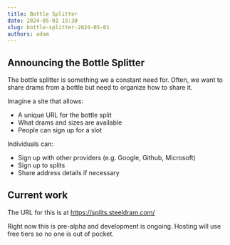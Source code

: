 ```yaml
---
title: Bottle Splitter
date: 2024-05-01 15:30
slug: bottle-splitter-2024-05-01
authors: adam
---
```


## Announcing the Bottle Splitter

The bottle splitter is something we a constant need for.  Often, we want to share drams from a bottle but need to organize how to share it.

Imagine a site that allows:

- A unique URL for the bottle split
- What drams and sizes are available
- People can sign up for a slot

Individuals can:

- Sign up with other providers (e.g. Google, Github, Microsoft)
- Sign up to splits
- Share address details if necessary

## Current work

The URL for this is at https://splits.steeldram.com/

Right now this is pre-alpha and development is ongoing.  Hosting will use free tiers so no one is out of pocket.